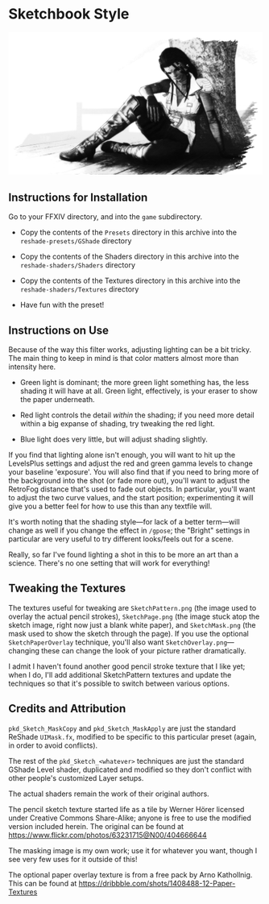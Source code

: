 # Sketchbook Style

![Sketchbook Style Example](https://github.com/packetdancer/gshade-styles/raw/master/Sketchbook/example.png)

## Instructions for Installation

Go to your FFXIV directory, and into the `game` subdirectory.

* Copy the contents of the `Presets` directory in this archive into the `reshade-presets/GShade` directory

* Copy the contents of the Shaders directory in this archive into the `reshade-shaders/Shaders` directory

* Copy the contents of the Textures directory in this archive into the `reshade-shaders/Textures` directory

* Have fun with the preset!


## Instructions on Use

Because of the way this filter works, adjusting lighting can be a bit tricky. The main thing to keep in mind is that color matters almost more than intensity here. 

* Green light is dominant; the more green light something has, the less shading it will have at all. Green light, effectively, is your eraser to show the paper underneath. 

* Red light controls the detail *within* the shading; if you need more detail within a big expanse of shading, try tweaking the red light. 

* Blue light does very little, but will adjust shading slightly.

If you find that lighting alone isn't enough, you will want to hit up the LevelsPlus settings and adjust the red and green gamma levels to change your baseline 'exposure'. You will also find that if you need to bring more of the background into the shot (or fade more out), you'll want to adjust the RetroFog distance that's used to fade out objects. In particular, you'll want to adjust the two curve values, and the start position; experimenting it will give you a better feel for how to use this than any textfile will.

It's worth noting that the shading style—for lack of a better term—will change as well if you change the effect in `/gpose`; the "Bright" settings
in particular are very useful to try different looks/feels out for a scene.

Really, so far I've found lighting a shot in this to be more an art than a science. There's no one setting that will work for everything!


## Tweaking the Textures

The textures useful for tweaking are `SketchPattern.png` (the image used to overlay the actual pencil strokes), `SketchPage.png` (the image stuck atop the sketch image, right now just a blank white paper), and `SketchMask.png` (the mask used to show the sketch through the page). If you use the optional `SketchPaperOverlay` technique, you'll also
want `SketchOverlay.png`—changing these can change the look of your picture rather dramatically.

I admit I haven't found another good pencil stroke texture that I like yet;
when I do, I'll add additional SketchPattern textures and update the techniques so that it's possible to switch between various options.

## Credits and Attribution

`pkd_Sketch_MaskCopy` and `pkd_Sketch_MaskApply` are just the standard ReShade `UIMask.fx`, modified to be specific to this particular preset (again, in order to avoid conflicts).

The rest of the `pkd_Sketch_<whatever>` techniques are just the standard GShade Level shader, duplicated and modified so they don't conflict with other people's customized Layer setups. 

The actual shaders remain the work of their original authors.

The pencil sketch texture started life as a tile by Werner Hörer licensed under Creative Commons Share-Alike; anyone is free to use the modified version included herein. The original can be found at https://www.flickr.com/photos/63231715@N00/404666644

The masking image is my own work; use it for whatever you want, though I see very few uses for it outside of this!

The optional paper overlay texture is from a free pack by Arno Kathollnig. This can be found at https://dribbble.com/shots/1408488-12-Paper-Textures
